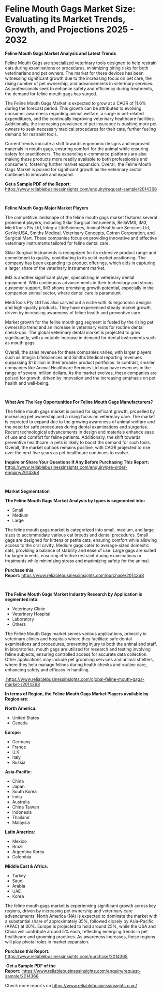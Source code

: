 <p><h1>Feline Mouth Gags Market Size: Evaluating its Market Trends, Growth, and Projections 2025 - 2032</h1></p><p><strong>Feline Mouth Gags Market Analysis and Latest Trends</strong></p>
<p><p>Feline Mouth Gags are specialized veterinary tools designed to help restrain cats during examinations or procedures, minimizing biting risks for both veterinarians and pet owners. The market for these devices has been witnessing significant growth due to the increasing focus on pet care, the rising number of pet ownership, and advancements in veterinary services. As professionals seek to enhance safety and efficiency during treatments, the demand for feline mouth gags has surged.</p><p>The Feline Mouth Gags Market is expected to grow at a CAGR of 11.6% during the forecast period. This growth can be attributed to evolving consumer awareness regarding animal welfare, a surge in pet-related expenditures, and the continually improving veterinary healthcare facilities. Additionally, the increasing prevalence of pet insurance is pushing more pet owners to seek necessary medical procedures for their cats, further fueling demand for restraint tools.</p><p>Current trends indicate a shift towards ergonomic designs and improved materials in mouth gags, ensuring comfort for the animal while ensuring safety for practitioners. The expanding e-commerce platforms are also making these products more readily available to both professionals and consumers, fostering further market expansion. Overall, the Feline Mouth Gags Market is poised for significant growth as the veterinary sector continues to innovate and expand.</p></p>
<p><strong>Get a Sample PDF of the Report:&nbsp;</strong> <a href="https://www.reliablebusinessinsights.com/enquiry/request-sample/2014368?utm_campaign=3567&utm_medium=2&utm_source=Github&utm_content=ia&utm_term=29032025&utm_id=feline-mouth-gags">https://www.reliablebusinessinsights.com/enquiry/request-sample/2014368</a></p>
<p>&nbsp;</p>
<p><strong>Feline Mouth Gags Major Market Players</strong></p>
<p><p>The competitive landscape of the feline mouth gags market features several prominent players, including Sklar Surgical Instruments, BellaVMS, iM3, MediTools Pty Ltd, Integra LifeSciences, Animal Healthcare Services Ltd, GerVetUSA, Smiths Medical, Veterinary Concepts, Cotran Corporation, and Surgical Mart. These companies focus on providing innovative and effective veterinary instruments tailored for feline dental care.</p><p>Sklar Surgical Instruments is recognized for its extensive product range and commitment to quality, contributing to its solid market positioning. The company has been expanding its product offerings, which aids in capturing a larger share of the veterinary instrument market.</p><p>iM3 is another significant player, specializing in veterinary dental equipment. With continuous advancements in their technology and strong customer support, iM3 shows promising growth potential, especially in the companion animal sector, where dental care is paramount.</p><p>MediTools Pty Ltd has also carved out a niche with its ergonomic designs and high-quality products. They have experienced steady market growth, driven by increasing awareness of feline health and preventive care.</p><p>Market growth for the feline mouth gag segment is fueled by the rising pet ownership trend and an increase in veterinary visits for routine dental check-ups. The global veterinary dental market is projected to grow significantly, with a notable increase in demand for dental instruments such as mouth gags.</p><p>Overall, the sales revenue for these companies varies, with larger players such as Integra LifeSciences and Smiths Medical reporting revenues surpassing $1 billion in their broader product portfolios. In contrast, smaller companies like Animal Healthcare Services Ltd may have revenues in the range of several million dollars. As the market evolves, these companies are poised for growth, driven by innovation and the increasing emphasis on pet health and well-being.</p></p>
<p>&nbsp;</p>
<p><strong>What Are The Key Opportunities For Feline Mouth Gags Manufacturers?</strong></p>
<p><p>The feline mouth gags market is poised for significant growth, propelled by increasing pet ownership and a rising focus on veterinary care. The market is expected to expand due to the growing awareness of animal welfare and the need for safe procedures during dental examinations and surgeries. Recent technological advancements in design and materials enhance ease of use and comfort for feline patients. Additionally, the shift towards preventive healthcare in pets is likely to boost the demand for such tools. Overall, the market outlook remains positive, with CAGR projected to rise over the next five years as pet healthcare continues to evolve.</p></p>
<p><strong>Inquire or Share Your Questions If Any Before Purchasing This Report:</strong> <a href="https://www.reliablebusinessinsights.com/enquiry/pre-order-enquiry/2014368?utm_campaign=3567&utm_medium=2&utm_source=Github&utm_content=ia&utm_term=29032025&utm_id=feline-mouth-gags">https://www.reliablebusinessinsights.com/enquiry/pre-order-enquiry/2014368</a></p>
<p>&nbsp;</p>
<p><strong>Market Segmentation</strong></p>
<p><strong>The Feline Mouth Gags Market Analysis by types is segmented into:</strong></p>
<p><ul><li>Small</li><li>Medium</li><li>Large</li></ul></p>
<p><p>The feline mouth gags market is categorized into small, medium, and large sizes to accommodate various cat breeds and dental procedures. Small gags are designed for kittens or petite cats, ensuring comfort while allowing access to the oral cavity. Medium gags cater to average-sized domestic cats, providing a balance of stability and ease of use. Large gags are suited for larger breeds, ensuring effective restraint during examinations or treatments while minimizing stress and maximizing safety for the animal.</p></p>
<p><strong>Purchase this Report:&nbsp;</strong><a href="https://www.reliablebusinessinsights.com/purchase/2014368?utm_campaign=3567&utm_medium=2&utm_source=Github&utm_content=ia&utm_term=29032025&utm_id=feline-mouth-gags">https://www.reliablebusinessinsights.com/purchase/2014368</a></p>
<p>&nbsp;</p>
<p><strong>The Feline Mouth Gags Market Industry Research by Application is segmented into:</strong></p>
<p><ul><li>Veterinary Clinic</li><li>Veterinary Hospital</li><li>Laboratory</li><li>Others</li></ul></p>
<p><p>The Feline Mouth Gags market serves various applications, primarily in veterinary clinics and hospitals where they facilitate safe dental examinations and procedures, preventing injury to both the animal and staff. In laboratories, mouth gags are utilized for research and testing involving feline subjects, ensuring controlled access for accurate data collection. Other applications may include pet grooming services and animal shelters, where they help manage felines during health checks and routine care, enhancing safety and efficacy in handling.</p></p>
<p><a href="https://www.reliablebusinessinsights.com/global-feline-mouth-gags-market-r2014368?utm_campaign=3567&utm_medium=2&utm_source=Github&utm_content=ia&utm_term=29032025&utm_id=feline-mouth-gags">&nbsp;https://www.reliablebusinessinsights.com/global-feline-mouth-gags-market-r2014368</a></p>
<p><strong>In terms of Region, the Feline Mouth Gags Market Players available by Region are:</strong></p>
<p>
    <p> <strong> North America: </strong>
        <ul>
            <li>United States</li>
            <li>Canada</li>
        </ul>
        </p> 
    <p> <strong> Europe: </strong>
        <ul>
            <li>Germany</li>
            <li>France</li>
            <li>U.K.</li>
            <li>Italy</li>
            <li>Russia</li>
        </ul>
        </p> 
    <p> <strong> Asia-Pacific: </strong>
        <ul>
            <li>China</li>
            <li>Japan</li>
            <li>South Korea</li>
            <li>India</li>
            <li>Australia</li>
            <li>China Taiwan</li>
            <li>Indonesia</li>
            <li>Thailand</li>
            <li>Malaysia</li>
        </ul>
        </p> 
    <p> <strong> Latin America: </strong>
        <ul>
            <li>Mexico</li>
            <li>Brazil</li>
            <li>Argentina Korea</li>
            <li>Colombia</li>
        </ul>
        </p> 
    <p> <strong> Middle East & Africa: </strong>
        <ul>
            <li>Turkey</li>
            <li>Saudi</li>
            <li>Arabia</li>
            <li>UAE</li>
            <li>Korea</li>
        </ul>
    </p>
    </p>
<p><p>The feline mouth gags market is experiencing significant growth across key regions, driven by increasing pet ownership and veterinary care advancements. North America (NA) is expected to dominate the market with a substantial share of approximately 35%, followed closely by Asia-Pacific (APAC) at 30%. Europe is projected to hold around 25%, while the USA and China will contribute around 5% each, reflecting emerging trends in pet healthcare and grooming practices. As awareness increases, these regions will play pivotal roles in market expansion.</p></p>
<p><strong>Purchase this Report: </strong><a href="https://www.reliablebusinessinsights.com/purchase/2014368?utm_campaign=3567&utm_medium=2&utm_source=Github&utm_content=ia&utm_term=29032025&utm_id=feline-mouth-gags">https://www.reliablebusinessinsights.com/purchase/2014368</a></p>
<p>&nbsp;<strong>Get a Sample PDF of the Report:&nbsp;&nbsp;</strong><a href="https://www.reliablebusinessinsights.com/enquiry/request-sample/2014368?utm_campaign=3567&utm_medium=2&utm_source=Github&utm_content=ia&utm_term=29032025&utm_id=feline-mouth-gags">https://www.reliablebusinessinsights.com/enquiry/request-sample/2014368</a></p>
<p><strong></strong></p>
<p>Check more reports on <a href="https://www.reliablebusinessinsights.com/?utm_campaign=3567&utm_medium=2&utm_source=Github&utm_content=ia&utm_term=29032025&utm_id=feline-mouth-gags">https://www.reliablebusinessinsights.com/</a></p>